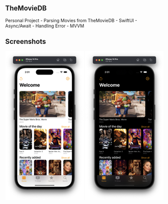 ## TheMovieDB
Personal Project - Parsing Movies from TheMovieDB - SwiftUI - Async/Await - Handling Error - MVVM 

## Screenshots

<div>
  <img src="Screenshots/screen-1.png" width="250">
  <img src="Screenshots/screen-2.png" width="250">
</div>
